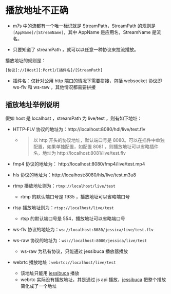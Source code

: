 # 播放地址不正确

- m7s 中的流都有一个唯一标识就是 StreamPath，StreamPath 的规则是`[AppName]/[StreamName]`，其中 AppName 是应用名，StreamName 是流名。

<!-- 例如`live/test`，其中`live`是 AppName，`test`是 StreamName。 -->

- 只要知道了 streamPath ，就可以以任意一种协议来拉流播放。

<!-- :::tip 地址拼接规则
在官网首页最下方有地址拼接的交互 UI，可以选择具体的协议生成对应的播放地址
::: -->

播放地址的规则是：

```sh
[协议]://[Host][:Port]/[插件名]/[StreamPath]
```

- 插件名：仅针对公用 http 端口的情况下需要拼接，包括 websocket 协议即 ws-flv 和 ws-raw ，其他情况都需要拼接

## 播放地址举例说明

假如 host 是 localhost ，streamPath 为 live/test ，则有如下地址：

- HTTP-FLV 协议的地址为：http://localhost:8080/hdl/live/test.flv
  - > 以 http 开头的协议地址，默认端口号是 8080。可以在插件中单独配置，如果单独配置，如配置 8081 ，则播放地址可以省略插件名，地址为 http://localhost:8081/live/test.flv
- fmp4 协议的地址为： http://localhost:8080/fmp4/live/test.mp4
- hls 协议的地址为：http://localhost:8080/hls/live/test.m3u8
- rtmp 播放地址则为：`rtmp://localhost/live/test`

  - rtmp 的默认端口号是 1935 ，播放地址可以省略端口号

- rtsp 播放地址则为：`rtsp://localhost/live/test`
  - rtsp 的默认端口号是 554，播放地址可以省略端口号
- ws-flv 协议的地址为：`ws://localhost:8080/jessica/live/test.flv`
- ws-raw 协议的地址为：`ws://localhost:8080/jessica/live/test`
  - ws-raw 为私有协议，只能通过 jessibuca 播放器播放
- webrtc 播放地址：`webrtc://localhost/live/test`
  - 该地址只能用 [jessibuca](https://jessibuca.com/) 播放
  - webrtc 实际没有播放地址，其是通过 js api 播放，[jessibuca](https://jessibuca.com/) 把整个播放简化成了一个地址
